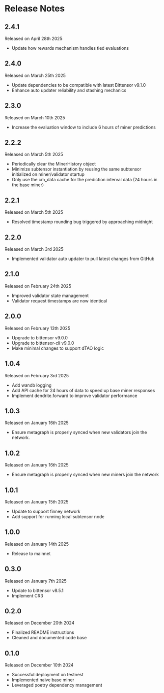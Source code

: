 Release Notes
=============
2.4.1
-----
Released on April 28th 2025
- Update how rewards mechanism handles tied evaluations

2.4.0
-----
Released on March 25th 2025
- Update dependencies to be compatible with latest Bittensor v9.1.0
- Enhance auto updater reliability and stashing mechanics

2.3.0
-----
Released on March 10th 2025
- Increase the evaluation window to include 6 hours of miner predictions

2.2.2
-----
Released on March 5th 2025
- Periodically clear the MinerHistory object
- Minimize subtensor instantiation by reusing the same subtensor initialized on miner/validator startup
- Only use the cm_data cache for the prediction interval data (24 hours in the base miner)

2.2.1
-----
Released on March 5th 2025
- Resolved timestamp rounding bug triggered by approaching midnight

2.2.0
-----
Released on March 3rd 2025
- Implemented validator auto updater to pull latest changes from GitHub

2.1.0
-----
Released on February 24th 2025
- Improved validator state management
- Validator request timestamps are now identical

2.0.0
-----
Released on February 13th 2025
- Upgrade to bittensor v9.0.0
- Upgrade to bittensor-cli v9.0.0
- Make minimal changes to support dTAO logic

1.0.4
-----
Released on February 3rd 2025
- Add wandb logging
- Add API cache for 24 hours of data to speed up base miner responses
- Implement dendrite.forward to improve validator performance

1.0.3
-----
Released on January 16th 2025
- Ensure metagraph is properly synced when new validators join the network.

1.0.2
-----
Released on January 16th 2025
- Ensure metagraph is properly synced when new miners join the network

1.0.1
-----
Released on January 15th 2025
- Update to support finney network
- Add support for running local subtensor node

1.0.0
-----
Released on January 14th 2025
- Release to mainnet

0.3.0
-----
Released on January 7th 2025
- Update to bittensor v8.5.1
- Implement CR3

0.2.0
-----
Released on December 20th 2024
- Finalized README instructions
- Cleaned and documented code base


0.1.0
-----
Released on December 10th 2024
- Successful deployment on testnest
- Implemented naive base miner
- Leveraged poetry dependency management
